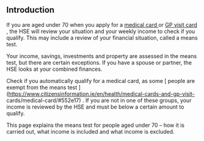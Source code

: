 ##  Introduction

If you are aged under 70 when you apply for a [ medical card
](/en/health/medical-cards-and-gp-visit-cards/medical-card/) or [ GP visit
card ](/en/health/medical-cards-and-gp-visit-cards/gp-visit-cards/) , the HSE
will review your situation and your weekly income to check if you qualify.
This may include a review of your financial situation, called a means test.

Your income, savings, investments and property are assessed in the means test,
but there are certain exceptions. If you have a spouse or partner, the HSE
looks at your combined finances.

Check if you automatically qualify for a medical card, as some [ people are
exempt from the means test
](https://www.citizensinformation.ie/en/health/medical-cards-and-gp-visit-
cards/medical-card/#552e17) . If you are not in one of these groups, your
income is reviewed by the HSE and must be below a certain amount to qualify.

This page explains the means test for people aged under 70 – how it is carried
out, what income is included and what income is excluded.
